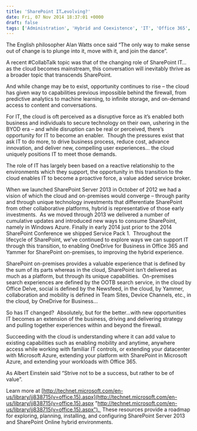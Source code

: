 ```yaml
---
title: 'SharePoint IT…evolving?'
date: Fri, 07 Nov 2014 18:37:01 +0000
draft: false
tags: ['Administration', 'Hybrid and Coexistence', 'IT', 'Office 365', 'Office Graph', 'OneDrive for Business', 'SharePoint', 'Yammer']
---
```


The English philosopher Alan Watts once said “The only way to make sense out of change is to plunge into it, move with it, and join the dance”.

A recent #CollabTalk topic was that of the changing role of SharePoint IT…as the cloud becomes mainstream, this conversation will inevitably thrive as a broader topic that transcends SharePoint.

And while change may be to exist, opportunity continues to rise – the cloud has given way to capabilities previous impossible behind the firewall, from predictive analytics to machine learning, to infinite storage, and on-demand access to content and conversations.

For IT, the cloud is oft perceived as a disruptive force as it’s enabled both business and individuals to secure technology on their own, ushering in the BYOD era – and while disruption can be real or perceived, there’s opportunity for IT to become an enabler.  Though the pressures exist that ask IT to do more, to drive business process, reduce cost, advance innovation, and deliver new, compelling user experiences… the cloud uniquely positions IT to meet those demands.

The role of IT has largely been based on a reactive relationship to the environments which they support, the opportunity in this transition to the cloud enables IT to become a proactive force, a value added service broker.

When we launched SharePoint Server 2013 in October of 2012 we had a vision of which the cloud and on-premises would converge – through parity and through unique technology investments that differentiate SharePoint from other collaborative platforms, hybrid is representative of those early investments.  As we moved through 2013 we delivered a number of cumulative updates and introduced new ways to consume SharePoint, namely in Windows Azure. Finally in early 2014 just prior to the 2014 SharePoint Conference we shipped Service Pack 1.  Throughout the lifecycle of SharePoint, we’ve continued to explore ways we can support IT through this transition, to enabling OneDrive for Business in Office 365 and Yammer for SharePoint on-premises, to improving the hybrid experience.

SharePoint on-premises provides a valuable experience that is defined by the sum of its parts whereas in the cloud, SharePoint isn’t delivered as much as a platform, but through its unique capabilities.  On-premises search experiences are defined by the OOTB search service, in the cloud by Office Delve, social is defined by the Newsfeed, in the cloud, by Yammer, collaboration and mobility is defined in Team Sites, Device Channels, etc., in the cloud, by OneDrive for Business…

So has IT changed?  Absolutely, but for the better…with new opportunities IT becomes an extension of the business, driving and delivering strategy and pulling together experiences within and beyond the firewall.

Succeeding with the cloud is understanding where it can add value to existing capabilities such as enabling mobility and anytime, anywhere access while working with familiar IT controls, or extending your datacenter with Microsoft Azure, extending your platform with SharePoint in Microsoft Azure, and extending your workloads with Office 365.

As Albert Einstein said “Strive not to be a success, but rather to be of value”.

Learn more at [http://technet.microsoft.com/en-us/library/jj838715(v=office.15).aspx](http://technet.microsoft.com/en-us/library/jj838715(v=office.15).aspx "http://technet.microsoft.com/en-us/library/jj838715(v=office.15).aspx").  These resources provide a roadmap for exploring, planning, installing, and configuring SharePoint Server 2013 and SharePoint Online hybrid environments.